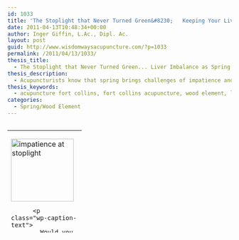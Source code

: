 ```yaml
---
id: 1033
title: 'The Stoplight that Never Turned Green&#8230;   Keeping Your Liver Calm &#038; Happy in Spring'
date: 2011-04-13T10:48:34+00:00
author: Inger Giffin, L.Ac., Dipl. Ac.
layout: post
guid: http://www.wisdomwaysacupuncture.com/?p=1033
permalink: /2011/04/13/1033/
thesis_title:
  - The Stoplight that Never Turned Green... Liver Imbalance as Spring Hits
thesis_description:
  - Acupuncturists know that spring brings challenges of impatience and agitation, corresponding to the Wood element. Keeping your liver balanced helps!
thesis_keywords:
  - acupuncture fort collins, fort collins acupuncture, wood element, liver imbalance
categories:
  - Spring/Wood Element
---
```

<table style="height: 230px;" width="158" align="left">
  <tr>
    <td width="110">
      <p>
        <div style="width: 151px" class="wp-caption aligncenter">
          <img class="" style="margin: 0px; border: 0pt none;" title="Acupuncture knows impatience comes in Spring" src="http://ih.constantcontact.com/fs085/1102844965003/img/66.gif" alt="impatience at stoplight" width="141" height="141" border="0" hspace="0" vspace="0" />
          
          <p class="wp-caption-text">
            Would you <em><strong>TURN</strong></em> already!?!
          </p>
        </div></td> </tr> 
        
        <tr>
          <td>
          </td>
        </tr></tbody> </table> 
        
        <p>
          You know the drill&#8230;you&#8217;re driving along, you&#8217;ve got somewhere to be, and just your luck, you&#8217;re hitting EVERY RED LIGHT.
        </p>
        
        <p>
          As if that isn&#8217;t bad enough, the lights seem to be turning green particularly&#8230;&#8230;  slowly  &#8230;..  today  &#8230;..
        </p>
        
        <p>
          <span style="color: #808000;">Winter Turns to Spring &#8212; in its own good time&#8230;<br /> </span>
        </p>
        
        <p>
          When I moved here to Fort Collins almost 3 years ago, it was my first time living somewhere where we actually had a change in seasons.  Never before had I experienced that breath-held, anxiously awaited climax of the bursting forth of spring.
        </p>
        
        <p>
          It was brown brown brown everywhere I looked&#8230;.except where it was grey, of course.
        </p>
        
        <p>
          I couldn&#8217;t WAIT for the first bits of green&#8230;the first signs that life was returning, that things were moving forward, that things would, indeed, unfold.  My entire body felt held in some kind of suspended animation, frozen in limbo.
        </p>
        
        <p>
          What <em>was</em> this frustrating sense of being pent up&#8230;held back from&#8230;what?  Argh!
        </p>
        
        <p>
          <span style="color: #808000;"><strong>And then it donned on me&#8230;</strong></span>
        </p>
        
        <p>
          <strong>One day that first early spring, as I was sitting in front of a red light that seemed to be taking FOREVER to turn, I noticed I was feeling uncharacteristically edgy, irritable, and impatient.  </strong>
        </p>
        
        <p>
          <strong>Tapping my finger agitatedly against the steering wheel, I thought, &#8220;What&#8217;s going ON with me!?&#8221;  </strong><strong>I wanted to crawl out of my skin (&#8230;and go smash the traffic light!).  This was NOT a feeling I was used to. </strong>
        </p>
        
        <p style="text-align: left;">
          <strong>And that was when it hit me:  </strong>
        </p>
        
        <p style="text-align: left;">
          <strong>&#8220;My god&#8230;this is what <a href="http://www.wisdomwaysacupuncture.com/2011/03/21/its-wood-season-tips-for-keeping-your-liver-happy-this-spring/">Wood/Liver</a></strong><strong> type people struggle with ALL &#8211; THE &#8211; TIME!!!&#8221;</strong>
        </p>
        
        <p style="text-align: left;">
          <strong> While I have my own emotions to deal with, this sense of bottled up impatience is so unusual for me that I can count the times on one hand that I remember experiencing it. </strong>
        </p>
        
        <p style="text-align: left;">
          <strong>I suddenly welled up with compassion for <a href="http://www.wisdomwaysacupuncture.com/2018/05/10/the-wood-element-of-acupuncture-theory/">Wood types</a>&#8230;the types who, when imbalanced, can become controlling, quick to temper, surly, impatient, and edgy &#8212; <em>exactly the ways I was feeling just then</em>! </strong>
        </p>
        
        <p style="text-align: left;">
          <strong>Aaaahh, Spring&#8230; </strong>
        </p>
        
        <h3>
          <span style="color: #808000;">Wood Imbalance Showing up in the Acupuncture Clinic &#8211; Can you relate?<br /> </span>
        </h3>
        
        <p>
          So here we are again in <a href="http://www.wisdomwaysacupuncture.com/2018/05/15/ready-set-wood-season-what-acupuncture-theory-has-to-say-about-spring/">Wood season</a>.  If you don&#8217;t believe how much this can impact us, then I invite you back in time with me into my clinic this past week&#8230;when almost every patient was walking through the door reporting feeling on edge, unlike themselves, or unable to control their frustration, anger, or depression.<strong> The Wood energy just slammed us, big time, last week.  This is why I write more at this time of year than any other, about the challenges we may currently face, and how to best handle them.</strong> This is why I stress over and over again in the winter, the season related to the <a href="http://www.wisdomwaysacupuncture.com/2018/01/12/the-depths-of-water-will-keep-you-balanced-this-winter/">Water element</a> (which nourishes and grounds the Liver), to take the time then to nurture and ground yourself so your Liver is nice and taken care of come Spring.
        </p>
        
        <p>
          <strong>This is also why I shared with you all, a few weeks ago, <a href="http://www.wisdomwaysacupuncture.com/2011/04/02/why-i-am-dressed-like-that-in-the-clinic-or-keeping-my-wood-element-happy/">MY plan for keeping my liver balanced and happy</a></strong>
        </p>
        
        <h3>
          <strong><span style="color: #808000;">Plan for Keeping Your Liver Happy</span></strong>
        </h3>
        
        <p>
          <strong>For those of you who are new to my practice or emails/blog, the Liver/Wood energy is about moving forward.  It&#8217;s about goals, a vision for where we&#8217;re headed, and moving full steam ahead.  That&#8217;s why, when balanced, it can make big things happen in our lives&#8230;and why, when imbalanced, it can create big havoc and chaos.  It doesn&#8217;t like being blocked, it doesn&#8217;t like being stopped, and it sees anything in its way as an imposition which it has no time for.</strong>
        </p>
        
        <p style="text-align: center;">
          <strong><span style="color: #808000;">So the moral of this story is&#8230;</span> </strong>
        </p>
        
        <p style="text-align: center;">
          <em><strong>Compassion. </strong></em>
        </p>
        
        <p>
          <strong>Every spring I remind myself, that if I&#8217;m feeling a little extra impatient, then probably everyone around me is feeling the same, if not more!  I try to give people a little more of a break at this time of year&#8230;to be a bit less judgmental with short or less than tactful energy.  Because the truth is, we&#8217;re all in this together right now. </strong>
        </p>
        
        <p style="text-align: center;">
          <span style="color: #808000;"><strong>Did all of you create a plan for keeping your livers happy?</strong></span>
        </p>
        
        <p>
          Remember, it doesn&#8217;t have to be about exercise&#8230;that just happened to be mine, and it&#8217;s a great one for Wood season because the liver likes nothing better than to move.
        </p>
        
        <p style="text-align: center;">
          <strong><em>If you haven&#8217;t come up with a plan/goal for the next couple months, I would definitely set one in place now.</em></strong>
        </p>
        
        <p>
          Maybe yours is to STOP moving so much, to slow down, to take time at least 3 times a week to just read a book for an hour, or to take relaxing bubble baths, to switch one power-yoga class a week to a yin-yoga style.  For Wood types who are overactive, that may be just what you need.
        </p>
        
        <p style="text-align: center;">
          <strong>The point is, we all need SOMETHING that we&#8217;re doing to support our Wood element right now&#8230;unless we want the entire next couple months of Wood season to feel like we&#8217;re just constantly sitting waiting, stuck in front of that stoplight that will never, EVER turn green. </strong>
        </p>
        
        <p style="text-align: center;">
          _______________________________________
        </p>
        
        <p>
          <strong><span style="color: #800000;">Once again this year, I am so committed to inspiring my patients to have fun with and enjoy our wonderful local produce, that until May 15 (I accidentally wrote March 15 in my last email!) anyone who signs up for a CSA share with a local farm will receive an extra $50 off any treatment package that they purchase with me between now and May 15.  Next week, I&#8217;ll be sending out/posting more info on our local farms that offer produce shares.  This is for new patients as well as current!  If you want to take advantage of this offer, simply bring in your receipt of payment for your CSA to your appointment.</span><br /> </strong>
        </p>